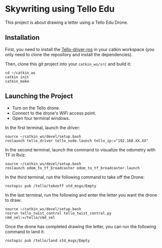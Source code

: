 # Skywriting using Tello Edu

This project is about drawing a letter using a Tello Edu Drone.

## Installation

First, you need to install the [Tello-driver-ros](https://github.com/TIERS/tello-driver-ros) in your catkin workspace (you only need to clone the repository and install the dependencies).

Then, clone this git project into your `catkin_ws/src` and build it:

```
cd ~/catkin_ws
catkin init
catkin_make
```

## Launching the Project

- Turn on the Tello drone.
- Connect to the drone's WiFi access point.
- Open four terminal windows.

In the first terminal, launch the driver:

```
source ~/catkin_ws/devel/setup.bash
roslaunch tello_driver tello_node.launch tello_ip:="192.168.XX.XX"
```

In the second terminal, launch the command to visualize the odometry with TF in Rviz:

```
source ~/catkin_ws/devel/setup.bash
roslaunch odom_to_tf_broadcaster odom_to_tf_broadcaster.launch
```

In the third terminal, run the following command to take off the Drone:

```
rostopic pub /tello/takeoff std_msgs/Empty
```


In the last terminal, run the following and enter the letter you want the drone to draw:

```
source ~/catkin_ws/devel/setup.bash
rosrun tello_twist_control tello_twist_control.py cmd_vel:=/tello/cmd_vel
```

Once the drone has completed drawing the letter, you can run the following command to land it:
```
rostopic pub /tello/land std_msgs/Empty
```
